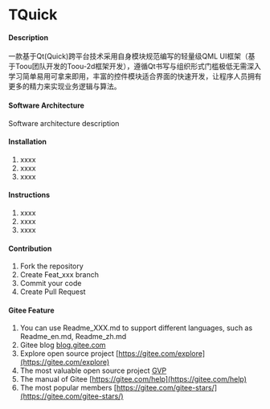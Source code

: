 # TQuick

#### Description
一款基于Qt(Quick)跨平台技术采用自身模块规范编写的轻量级QML UI框架（基于Toou团队开发的Toou-2d框架开发），遵循Qt书写与组织形式门槛极低无需深入学习简单易用可拿来即用，丰富的控件模块适合界面的快速开发，让程序人员拥有更多的精力来实现业务逻辑与算法。

#### Software Architecture
Software architecture description

#### Installation

1.  xxxx
2.  xxxx
3.  xxxx

#### Instructions

1.  xxxx
2.  xxxx
3.  xxxx

#### Contribution

1.  Fork the repository
2.  Create Feat_xxx branch
3.  Commit your code
4.  Create Pull Request


#### Gitee Feature

1.  You can use Readme\_XXX.md to support different languages, such as Readme\_en.md, Readme\_zh.md
2.  Gitee blog [blog.gitee.com](https://blog.gitee.com)
3.  Explore open source project [https://gitee.com/explore](https://gitee.com/explore)
4.  The most valuable open source project [GVP](https://gitee.com/gvp)
5.  The manual of Gitee [https://gitee.com/help](https://gitee.com/help)
6.  The most popular members  [https://gitee.com/gitee-stars/](https://gitee.com/gitee-stars/)
